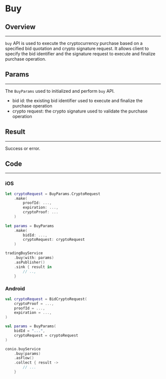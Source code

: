 # Buy

## Overview
---
`buy` API is used to execute the cryptocurrency purchase based on a specified bid quotation and crypto signature request. It allows client to specify the bid identifier and the signature request to execute and finalize purchase operation.

## Params
---
The `BuyParams` used to initialized and perform `buy` API.

- bid id: the existing bid identifier used to execute and finalize the purchase operation
- crypto request: the crypto signature used to validate the purchase operation

## Result
---
Success or error.

## Code
---
### iOS
```swift
let cryptoRequest = BuyParams.CryptoRequest
    .make(
        proofId: ...,
        expiration: ...,
        cryptoProof: ...
    )      
    
let params = BuyParams
    .make(
        bidId: ...,
        cryptoRequest: cryptoRequest
    )

tradingBuyService
    .buy(with: params)
    .asPublisher()
    .sink { result in
        // ..,
    }
```

### Android
```kotlin
val cryptoRequest = BidCryptoRequest(
    cryptoProof = ...,
    proofId = ...,
    expiration = ...,
)

val params = BuyParams(
    bidId = "...",
    cryptoRequest = cryptoRequest
)

conio.buyService
    .buy(params)
    .asFlow()
    .collect { result ->
        // ...
    }
```